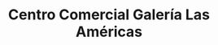 ---
title: "Centro Comercial Galería Las Américas"
url: /san-antonio-de-los-altos/centro-comercial-galeria-las-americas/
shop: centro comercial
---